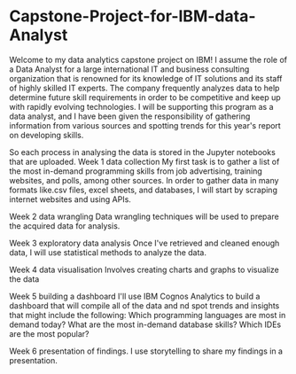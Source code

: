 # Capstone-Project-for-IBM-data-Analyst
Welcome to my data analytics capstone project on IBM!
I assume the role of a Data Analyst for a large international IT and business consulting organization that is renowned for its knowledge of IT solutions and its staff of highly skilled IT experts. The company frequently analyzes data to help determine future skill requirements in order to be competitive and keep up with rapidly evolving technologies. I will be supporting this program as a data analyst, and I have been given the responsibility of gathering information from various sources and spotting trends for this year's report on developing skills.

So each process in analysing the data is stored in the Jupyter notebooks that are uploaded.
Week 1 data collection
My first task is to gather a list of the most in-demand programming skills from job advertising, training websites, and polls, among other sources. In order to gather data in many formats like.csv files, excel sheets, and databases, I will start by scraping internet websites and using APIs.

Week 2 data wrangling
Data wrangling techniques will be used to prepare the acquired data for analysis.

Week 3 exploratory data analysis
Once I've retrieved and cleaned enough data, I will use statistical methods to analyze the data.

Week 4 data visualisation
Involves creating charts and graphs to visualize the data

Week 5 building a dashboard
I'll use IBM Cognos Analytics to build a dashboard that will compile all of the data and nd spot trends and insights that might include the following: Which programming languages are most in demand today? What are the most in-demand database skills? Which IDEs are the most popular?

Week 6 presentation of findings.
I use storytelling to share my findings in a presentation.
